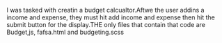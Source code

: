 I was tasked with creatin a budget calcualtor.Aftwe the user addins a income and expense, they must hit add income and expense then hit the submit button for the display.THE only files that contain that code are Budget,js, fafsa.html and budgeting.scss
